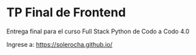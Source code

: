 # TP Final de Frontend

Entrega final para el curso Full Stack Python de Codo a Codo 4.0

Ingrese a:
https://solerocha.github.io/
